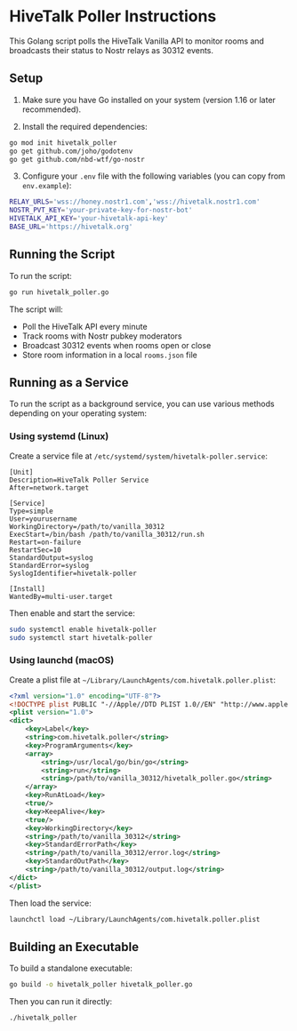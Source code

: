 # HiveTalk Poller Instructions

This Golang script polls the HiveTalk Vanilla API to monitor rooms and broadcasts their status to Nostr relays as 30312 events.

## Setup

1. Make sure you have Go installed on your system (version 1.16 or later recommended).

2. Install the required dependencies:

```bash
go mod init hivetalk_poller
go get github.com/joho/godotenv
go get github.com/nbd-wtf/go-nostr
```

3. Configure your `.env` file with the following variables (you can copy from `env.example`):

```sh
RELAY_URLS='wss://honey.nostr1.com','wss://hivetalk.nostr1.com'
NOSTR_PVT_KEY='your-private-key-for-nostr-bot'
HIVETALK_API_KEY='your-hivetalk-api-key'
BASE_URL='https://hivetalk.org'
```

## Running the Script

To run the script:

```bash
go run hivetalk_poller.go
```

The script will:
- Poll the HiveTalk API every minute
- Track rooms with Nostr pubkey moderators
- Broadcast 30312 events when rooms open or close
- Store room information in a local `rooms.json` file

## Running as a Service

To run the script as a background service, you can use various methods depending on your operating system:

### Using systemd (Linux)

Create a service file at `/etc/systemd/system/hivetalk-poller.service`:

```
[Unit]
Description=HiveTalk Poller Service
After=network.target

[Service]
Type=simple
User=yourusername
WorkingDirectory=/path/to/vanilla_30312
ExecStart=/bin/bash /path/to/vanilla_30312/run.sh
Restart=on-failure
RestartSec=10
StandardOutput=syslog
StandardError=syslog
SyslogIdentifier=hivetalk-poller

[Install]
WantedBy=multi-user.target
```

Then enable and start the service:

```bash
sudo systemctl enable hivetalk-poller
sudo systemctl start hivetalk-poller
```

### Using launchd (macOS)

Create a plist file at `~/Library/LaunchAgents/com.hivetalk.poller.plist`:

```xml
<?xml version="1.0" encoding="UTF-8"?>
<!DOCTYPE plist PUBLIC "-//Apple//DTD PLIST 1.0//EN" "http://www.apple.com/DTDs/PropertyList-1.0.dtd">
<plist version="1.0">
<dict>
    <key>Label</key>
    <string>com.hivetalk.poller</string>
    <key>ProgramArguments</key>
    <array>
        <string>/usr/local/go/bin/go</string>
        <string>run</string>
        <string>/path/to/vanilla_30312/hivetalk_poller.go</string>
    </array>
    <key>RunAtLoad</key>
    <true/>
    <key>KeepAlive</key>
    <true/>
    <key>WorkingDirectory</key>
    <string>/path/to/vanilla_30312</string>
    <key>StandardErrorPath</key>
    <string>/path/to/vanilla_30312/error.log</string>
    <key>StandardOutPath</key>
    <string>/path/to/vanilla_30312/output.log</string>
</dict>
</plist>
```

Then load the service:

```bash
launchctl load ~/Library/LaunchAgents/com.hivetalk.poller.plist
```

## Building an Executable

To build a standalone executable:

```bash
go build -o hivetalk_poller hivetalk_poller.go
```

Then you can run it directly:

```bash
./hivetalk_poller
```
